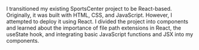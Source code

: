 I transitioned my existing SportsCenter project to be React-based. Originally, it was built with HTML, CSS, and JavaScript. However, I attempted to deploy it using React. I divided the project into components and learned about the importance of file path extensions in React, the useState hook, and integrating basic JavaScript functions and JSX into my components.


